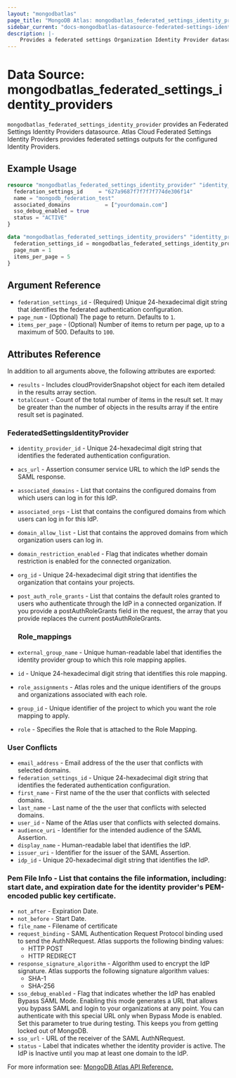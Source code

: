 ```yaml
---
layout: "mongodbatlas"
page_title: "MongoDB Atlas: mongodbatlas_federated_settings_identity_providers"
sidebar_current: "docs-mongodbatlas-datasource-federated-settings-identity-providers"
description: |-
    Provides a federated settings Organization Identity Provider datasource.
---
```


# Data Source: mongodbatlas_federated_settings_identity_providers

`mongodbatlas_federated_settings_identity_provider` provides an Federated Settings Identity Providers datasource. Atlas Cloud Federated Settings Identity Providers provides federated settings outputs for the configured Identity Providers.


## Example Usage

```terraform
resource "mongodbatlas_federated_settings_identity_provider" "identity_provider" {
  federation_settings_id     = "627a9687f7f7f7f774de306f14"
  name = "mongodb_federation_test"
  associated_domains           = ["yourdomain.com"]
  sso_debug_enabled = true
  status = "ACTIVE"
}

data "mongodbatlas_federated_settings_identity_providers" "identitty_provider" {
  federation_settings_id = mongodbatlas_federated_settings_identity_provider.identity_provider.id
  page_num = 1
  items_per_page = 5
}

```

## Argument Reference

* `federation_settings_id` - (Required) Unique 24-hexadecimal digit string that identifies the federated authentication configuration.
* `page_num` - (Optional)  	The page to return. Defaults to `1`.
* `items_per_page` - (Optional) Number of items to return per page, up to a maximum of 500. Defaults to `100`.

## Attributes Reference

In addition to all arguments above, the following attributes are exported:

* `results` - Includes cloudProviderSnapshot object for each item detailed in the results array section.
* `totalCount` - Count of the total number of items in the result set. It may be greater than the number of objects in the results array if the entire result set is paginated.

### FederatedSettingsIdentityProvider

* `identity_provider_id` - Unique 24-hexadecimal digit string that identifies the federated authentication configuration.
* `acs_url` - Assertion consumer service URL to which the IdP sends the SAML response.
* `associated_domains` - List that contains the configured domains from which users can log in for this IdP.
* `associated_orgs` - List that contains the configured domains from which users can log in for this IdP.
* `domain_allow_list` - List that contains the approved domains from which organization users can log in.
* `domain_restriction_enabled` - Flag that indicates whether domain restriction is enabled for the connected organization.
* `org_id` - Unique 24-hexadecimal digit string that identifies the organization that contains your projects.
* `post_auth_role_grants` - List that contains the default roles granted to users who authenticate through the IdP in a connected organization. If you provide a postAuthRoleGrants field in the request, the array that you provide replaces the current postAuthRoleGrants.

  ### Role_mappings
* `external_group_name` - Unique human-readable label that identifies the identity provider group to which this role mapping applies.
* `id` - Unique 24-hexadecimal digit string that identifies this role mapping.
* `role_assignments` - Atlas roles and the unique identifiers of the groups and organizations associated with each role.
* `group_id` - Unique identifier of the project to which you want the role mapping to apply.
* `role` - Specifies the Role that is attached to the Role Mapping.
### User Conflicts
* `email_address` - Email address of the the user that conflicts with selected domains.
* `federation_settings_id` - Unique 24-hexadecimal digit string that identifies the federated authentication configuration.
* `first_name` - First name of the the user that conflicts with selected domains.
* `last_name` - Last name of the the user that conflicts with selected domains.
* `user_id` - Name of the Atlas user that conflicts with selected domains.
* `audience_uri` - Identifier for the intended audience of the SAML Assertion.
* `display_name` - Human-readable label that identifies the IdP.
* `issuer_uri` - Identifier for the issuer of the SAML Assertion.
* `idp_id` - Unique 20-hexadecimal digit string that identifies the IdP.
### Pem File Info - List that contains the file information, including: start date, and expiration date for the identity provider's PEM-encoded public key certificate.
* `not_after` - Expiration  Date.
* `not_before` - Start Date.
* `file_name` - Filename of certificate
* `request_binding` - SAML Authentication Request Protocol binding used to send the AuthNRequest. Atlas supports the following binding values:
    - HTTP POST
    - HTTP REDIRECT
* `response_signature_algorithm` - Algorithm used to encrypt the IdP signature. Atlas supports the following signature algorithm values:
    - SHA-1
    - SHA-256
* `sso_debug_enabled` - Flag that indicates whether the IdP has enabled Bypass SAML Mode. Enabling this mode generates a URL that allows you bypass SAML and login to your organizations at any point. You can authenticate with this special URL only when Bypass Mode is enabled. Set this parameter to true during testing. This keeps you from getting locked out of MongoDB.
* `sso_url` - URL of the receiver of the SAML AuthNRequest.
* `status` - Label that indicates whether the identity provider is active. The IdP is Inactive until you map at least one domain to the IdP.


For more information see: [MongoDB Atlas API Reference.](https://www.mongodb.com/docs/atlas/reference/api/federation-configuration/)
